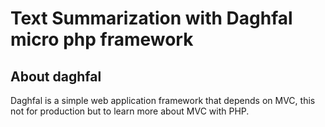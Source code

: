 # Text Summarization with Daghfal micro php framework

## About daghfal

Daghfal is a simple web application framework that depends on MVC, this not for production but to learn more about MVC with PHP.
